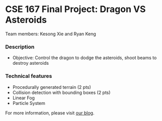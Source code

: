 # CSE 167 Final Project: Dragon VS Asteroids

Team members: Kesong Xie and Ryan Keng

### Description
  * Objective: Control the dragon to dodge the asteroids, shoot beams to destroy asteroids  
  
### Technical features
  * Procedurally generated terrain (2 pts)  
  * Collision detection with bounding boxes (2 pts)  
  * Linear Fog
  * Particle System
  
For more information, please visit [our blog](https://kesongandryan.blogspot.com/).
